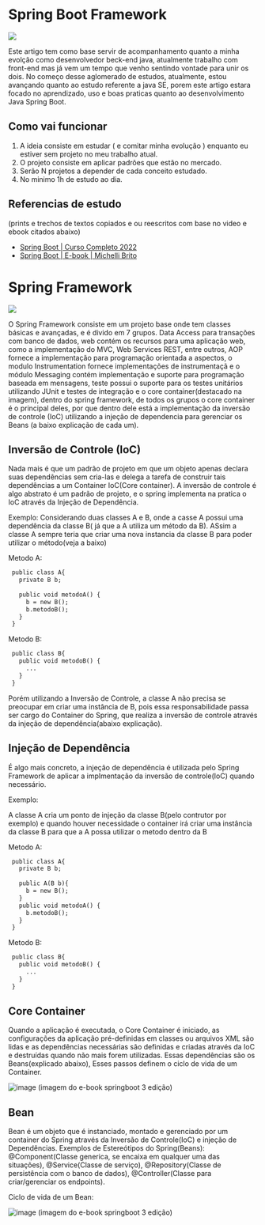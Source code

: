 # Spring Boot Framework

<img src="https://pbs.twimg.com/media/DU7GUGCV4AAf90X.jpg">

Este artigo tem como base servir de acompanhamento quanto a minha evolção como desenvolvedor beck-end java, atualmente trabalho com front-end mas já vem um tempo que venho sentindo vontade para unir os dois.
No começo desse aglomerado de estudos, atualmente, estou avançando quanto ao estudo referente a java SE, porem este artigo estara focado no aprendizado, uso e boas praticas quanto ao desenvolvimento Java Spring Boot.


## Como vai funcionar

1. A ideia consiste em estudar ( e comitar minha evolução ) enquanto eu estiver sem projeto no meu trabalho atual.
2. O projeto consiste em aplicar padrões que estão no mercado.
3. Serão N projetos a depender de cada conceito estudado.
4. No minimo 1h de estudo ao dia.

## Referencias de estudo
(prints e trechos de textos copiados e ou reescritos com base no video e ebook citados abaixo)
* [Spring Boot | Curso Completo 2022](https://www.youtube.com/watch?v=LXRU-Z36GEU)
* [Spring Boot | E-book | Michelli Brito](https://www.michellibrito.com/)

# Spring Framework

<img src="https://user-images.githubusercontent.com/30484386/186647617-a29e0a81-adde-44c4-86b7-1b1b07c0df68.png">

O Spring Framework consiste em um projeto base onde tem classes básicas e avançadas, e é divido em 7 grupos.
Data Access para transações com banco de dados, web contém os recursos para uma aplicação web, como a implementação do
MVC, Web Services REST, entre outros, AOP fornece a implementação para programação orientada a
aspectos, o modulo Instrumentation fornece implementações de
instrumentaçã e o módulo Messaging contém implementação e
suporte para programação baseada em mensagens, teste possui o suporte para os testes unitários utilizando JUnit e
testes de integração e o core container(destacado na imagem), dentro do spring framework, de todos os grupos o core container é o principal deles, por que dentro dele está a implementação da inversão de controle (IoC) utilizando a injeção de dependencia para gerenciar os Beans (a baixo explicação de cada um).

## Inversão de Controle (IoC)

Nada mais é que um padrão de projeto em que um objeto apenas declara suas dependências sem cria-las e delega a tarefa de construir tais dependências a um Container IoC(Core container). A inversão de controle é algo abstrato é um padrão de projeto, e o spring implementa na pratica o IoC através da Injeção de Dependência.

Exemplo:
Considerando duas classes A e B, onde a casse A possui uma dependência da classe B( já que a A utiliza um método da B). ASsim a classe A sempre teria que criar uma nova instancia da classe B para poder utilizar o método(veja a baixo)

Metodo A:
 ```diff
  public class A{
    private B b;
    
    public void metodoA() {
      b = new B();
      b.metodoB();
    }
  }
  ```
    
Metodo B:
 ```diff
  public class B{
    public void metodoB() {
      ...
    }
  }
  ```
  
Porém utilizando a Inversão de Controle, a classe A não precisa se preocupar em criar uma instância de B, pois essa responsabilidade passa ser cargo do Container do Spring, que realiza a inversão de controle através da injeção de dependência(abaixo explicação).

## Injeção de Dependência

É algo mais concreto, a injeção de dependência é utilizada pelo Spring Framework de aplicar a implmentação da inversão de controle(IoC) quando necessário.

Exemplo:

A classe A cria um ponto de injeção da classe B(pelo contrutor por exemplo) e quando houver necessidade o container irá criar uma instância da classe B para que a A possa utilizar o metodo dentro da B

Metodo A:
 ```diff
  public class A{
    private B b;
    
    public A(B b){    
      b = new B();
    }
    public void metodoA() {
      b.metodoB();
    }
  }
  ```

Metodo B:
 ```diff
  public class B{
    public void metodoB() {
      ...
    }
  }
  ```
  
## Core Container

Quando a aplicação é executada, o Core Container é iniciado, as
configurações da aplicação pré-definidas em classes ou arquivos XML são
lidas e as dependências necessárias são definidas e criadas através da IoC e destruídas quando não mais forem utilizadas. Essas dependências são os Beans(explicado abaixo), Esses passos definem o ciclo de vida de um Container.

![image](https://user-images.githubusercontent.com/30484386/186658358-29e5edff-1ebb-4aea-97a7-32daa872597e.png)
(imagem do e-book springboot 3 edição)

## Bean

Bean é um objeto que é instanciado, montado e gerenciado por um container do Spring através da Inversão de Controle(IoC) e injeção de Dependências. Exemplos de Estereótipos do Spring(Beans): @Component(Classe generica, se encaixa em qualquer uma das situações), @Service(Classe de serviço), @Repository(Classe de persistência com o banco de dados), @Controller(Classe para criar/gerenciar os endpoints).

Ciclo de vida de um Bean:

![image](https://user-images.githubusercontent.com/30484386/186658518-419283d9-0d30-439d-a774-8f5d8c579692.png)
(imagem do e-book springboot 3 edição)

